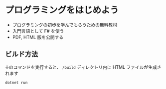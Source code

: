 # プログラミングをはじめよう

- プログラミングの初歩を学んでもらうための無料教材
- 入門言語として F# を使う
- PDF, HTML 版を公開する

## ビルド方法

↓のコマンドを実行すると、 ``/build`` ディレクトリ内に HTML ファイルが生成されます

```bash
dotnet run
```
